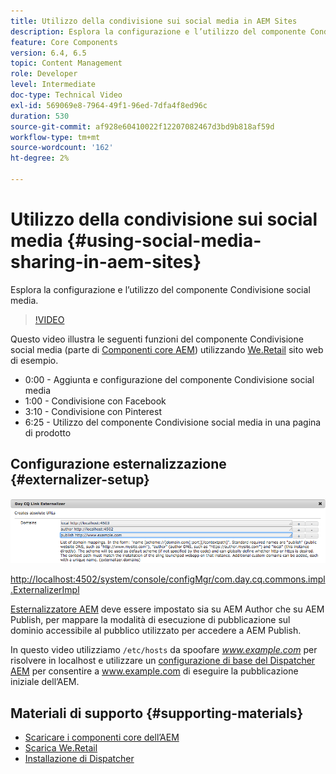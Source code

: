 ```yaml
---
title: Utilizzo della condivisione sui social media in AEM Sites
description: Esplora la configurazione e l’utilizzo del componente Condivisione social media.
feature: Core Components
version: 6.4, 6.5
topic: Content Management
role: Developer
level: Intermediate
doc-type: Technical Video
exl-id: 569069e8-7964-49f1-96ed-7dfa4f8ed96c
duration: 530
source-git-commit: af928e60410022f12207082467d3bd9b818af59d
workflow-type: tm+mt
source-wordcount: '162'
ht-degree: 2%

---
```


# Utilizzo della condivisione sui social media {#using-social-media-sharing-in-aem-sites}

Esplora la configurazione e l’utilizzo del componente Condivisione social media.

>[!VIDEO](https://video.tv.adobe.com/v/18897?quality=12&learn=on)

Questo video illustra le seguenti funzioni del componente Condivisione social media (parte di [Componenti core AEM](https://experienceleague.adobe.com/docs/experience-manager-core-components/using/introduction.html?lang=it)) utilizzando [We.Retail](https://github.com/Adobe-Marketing-Cloud/aem-sample-we-retail#weretail) sito web di esempio.

* 0:00 - Aggiunta e configurazione del componente Condivisione social media
* 1:00 - Condivisione con Facebook
* 3:10 - Condivisione con Pinterest
* 6:25 - Utilizzo del componente Condivisione social media in una pagina di prodotto

## Configurazione esternalizzazione {#externalizer-setup}

![Day CQ Link Externalizer](assets/externalizer.png)

[http://localhost:4502/system/console/configMgr/com.day.cq.commons.impl.ExternalizerImpl](http://localhost:4502/system/console/configMgr/com.day.cq.commons.impl.ExternalizerImpl)

[Esternalizzatore AEM](https://helpx.adobe.com/experience-manager/6-5/sites/developing/using/externalizer.html) deve essere impostato sia su AEM Author che su AEM Publish, per mappare la modalità di esecuzione di pubblicazione sul dominio accessibile al pubblico utilizzato per accedere a AEM Publish.

In questo video utilizziamo `/etc/hosts` da spoofare *www.example.com* per risolvere in localhost e utilizzare un [configurazione di base del Dispatcher AEM](https://experienceleague.adobe.com/docs/experience-manager-dispatcher/using/getting-started/dispatcher-install.html) per consentire a www.example.com di eseguire la pubblicazione iniziale dell’AEM.

## Materiali di supporto {#supporting-materials}

* [Scaricare i componenti core dell’AEM](https://github.com/adobe/aem-core-wcm-components/releases)
* [Scarica We.Retail](https://github.com/Adobe-Marketing-Cloud/aem-sample-we-retail/releases)
* [Installazione di Dispatcher](https://experienceleague.adobe.com/docs/experience-manager-dispatcher/using/getting-started/dispatcher-install.html)

